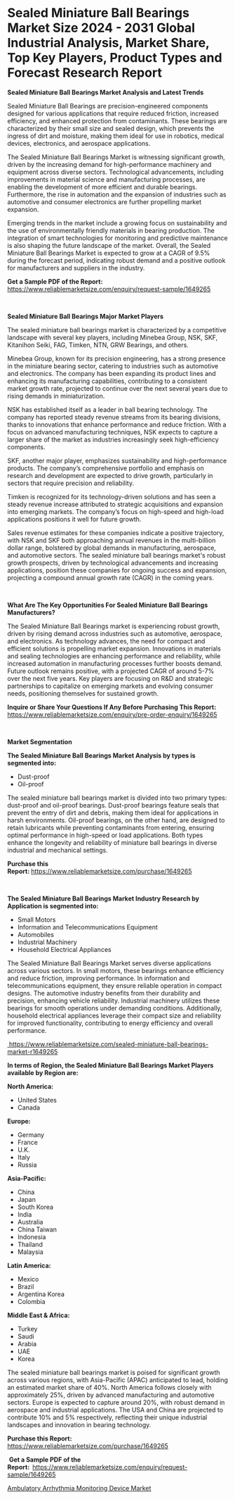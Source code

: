 <p><h1>Sealed Miniature Ball Bearings Market Size 2024 - 2031 Global Industrial Analysis, Market Share, Top Key Players, Product Types and Forecast Research Report</h1></p><p><strong>Sealed Miniature Ball Bearings Market Analysis and Latest Trends</strong></p>
<p><p>Sealed Miniature Ball Bearings are precision-engineered components designed for various applications that require reduced friction, increased efficiency, and enhanced protection from contaminants. These bearings are characterized by their small size and sealed design, which prevents the ingress of dirt and moisture, making them ideal for use in robotics, medical devices, electronics, and aerospace applications.</p><p>The Sealed Miniature Ball Bearings Market is witnessing significant growth, driven by the increasing demand for high-performance machinery and equipment across diverse sectors. Technological advancements, including improvements in material science and manufacturing processes, are enabling the development of more efficient and durable bearings. Furthermore, the rise in automation and the expansion of industries such as automotive and consumer electronics are further propelling market expansion.</p><p>Emerging trends in the market include a growing focus on sustainability and the use of environmentally friendly materials in bearing production. The integration of smart technologies for monitoring and predictive maintenance is also shaping the future landscape of the market. Overall, the Sealed Miniature Ball Bearings Market is expected to grow at a CAGR of 9.5% during the forecast period, indicating robust demand and a positive outlook for manufacturers and suppliers in the industry.</p></p>
<p><strong>Get a Sample PDF of the Report:&nbsp;</strong> <a href="https://www.reliablemarketsize.com/enquiry/request-sample/1649265?utm_campaign=1143&utm_medium=2&utm_source=Github&utm_content=ia&utm_term=29122024&utm_id=sealed-miniature-ball-bearings">https://www.reliablemarketsize.com/enquiry/request-sample/1649265</a></p>
<p>&nbsp;</p>
<p><strong>Sealed Miniature Ball Bearings Major Market Players</strong></p>
<p><p>The sealed miniature ball bearings market is characterized by a competitive landscape with several key players, including Minebea Group, NSK, SKF, Kitanihon Seiki, FAG, Timken, NTN, GRW Bearings, and others. </p><p>Minebea Group, known for its precision engineering, has a strong presence in the miniature bearing sector, catering to industries such as automotive and electronics. The company has been expanding its product lines and enhancing its manufacturing capabilities, contributing to a consistent market growth rate, projected to continue over the next several years due to rising demands in miniaturization.</p><p>NSK has established itself as a leader in ball bearing technology. The company has reported steady revenue streams from its bearing divisions, thanks to innovations that enhance performance and reduce friction. With a focus on advanced manufacturing techniques, NSK expects to capture a larger share of the market as industries increasingly seek high-efficiency components.</p><p>SKF, another major player, emphasizes sustainability and high-performance products. The company’s comprehensive portfolio and emphasis on research and development are expected to drive growth, particularly in sectors that require precision and reliability.</p><p>Timken is recognized for its technology-driven solutions and has seen a steady revenue increase attributed to strategic acquisitions and expansion into emerging markets. The company’s focus on high-speed and high-load applications positions it well for future growth.</p><p>Sales revenue estimates for these companies indicate a positive trajectory, with NSK and SKF both approaching annual revenues in the multi-billion dollar range, bolstered by global demands in manufacturing, aerospace, and automotive sectors. The sealed miniature ball bearings market's robust growth prospects, driven by technological advancements and increasing applications, position these companies for ongoing success and expansion, projecting a compound annual growth rate (CAGR) in the coming years.</p></p>
<p>&nbsp;</p>
<p><strong>What Are The Key Opportunities For Sealed Miniature Ball Bearings Manufacturers?</strong></p>
<p><p>The Sealed Miniature Ball Bearings market is experiencing robust growth, driven by rising demand across industries such as automotive, aerospace, and electronics. As technology advances, the need for compact and efficient solutions is propelling market expansion. Innovations in materials and sealing technologies are enhancing performance and reliability, while increased automation in manufacturing processes further boosts demand. Future outlook remains positive, with a projected CAGR of around 5-7% over the next five years. Key players are focusing on R&D and strategic partnerships to capitalize on emerging markets and evolving consumer needs, positioning themselves for sustained growth.</p></p>
<p><strong>Inquire or Share Your Questions If Any Before Purchasing This Report:</strong> <a href="https://www.reliablemarketsize.com/enquiry/pre-order-enquiry/1649265?utm_campaign=1143&utm_medium=2&utm_source=Github&utm_content=ia&utm_term=29122024&utm_id=sealed-miniature-ball-bearings">https://www.reliablemarketsize.com/enquiry/pre-order-enquiry/1649265</a></p>
<p>&nbsp;</p>
<p><strong>Market Segmentation</strong></p>
<p><strong>The Sealed Miniature Ball Bearings Market Analysis by types is segmented into:</strong></p>
<p><ul><li>Dust-proof</li><li>Oil-proof</li></ul></p>
<p><p>The sealed miniature ball bearings market is divided into two primary types: dust-proof and oil-proof bearings. Dust-proof bearings feature seals that prevent the entry of dirt and debris, making them ideal for applications in harsh environments. Oil-proof bearings, on the other hand, are designed to retain lubricants while preventing contaminants from entering, ensuring optimal performance in high-speed or load applications. Both types enhance the longevity and reliability of miniature ball bearings in diverse industrial and mechanical settings.</p></p>
<p><strong>Purchase this Report:&nbsp;</strong><a href="https://www.reliablemarketsize.com/purchase/1649265?utm_campaign=1143&utm_medium=2&utm_source=Github&utm_content=ia&utm_term=29122024&utm_id=sealed-miniature-ball-bearings">https://www.reliablemarketsize.com/purchase/1649265</a></p>
<p>&nbsp;</p>
<p><strong>The Sealed Miniature Ball Bearings Market Industry Research by Application is segmented into:</strong></p>
<p><ul><li>Small Motors</li><li>Information and Telecommunications Equipment</li><li>Automobiles</li><li>Industrial Machinery</li><li>Household Electrical Appliances</li></ul></p>
<p><p>The Sealed Miniature Ball Bearings Market serves diverse applications across various sectors. In small motors, these bearings enhance efficiency and reduce friction, improving performance. In information and telecommunications equipment, they ensure reliable operation in compact designs. The automotive industry benefits from their durability and precision, enhancing vehicle reliability. Industrial machinery utilizes these bearings for smooth operations under demanding conditions. Additionally, household electrical appliances leverage their compact size and reliability for improved functionality, contributing to energy efficiency and overall performance.</p></p>
<p><a href="https://www.reliablemarketsize.com/sealed-miniature-ball-bearings-market-r1649265?utm_campaign=1143&utm_medium=2&utm_source=Github&utm_content=ia&utm_term=29122024&utm_id=sealed-miniature-ball-bearings">&nbsp;https://www.reliablemarketsize.com/sealed-miniature-ball-bearings-market-r1649265</a></p>
<p><strong>In terms of Region, the Sealed Miniature Ball Bearings Market Players available by Region are:</strong></p>
<p>
    <p> <strong> North America: </strong>
        <ul>
            <li>United States</li>
            <li>Canada</li>
        </ul>
        </p> 
    <p> <strong> Europe: </strong>
        <ul>
            <li>Germany</li>
            <li>France</li>
            <li>U.K.</li>
            <li>Italy</li>
            <li>Russia</li>
        </ul>
        </p> 
    <p> <strong> Asia-Pacific: </strong>
        <ul>
            <li>China</li>
            <li>Japan</li>
            <li>South Korea</li>
            <li>India</li>
            <li>Australia</li>
            <li>China Taiwan</li>
            <li>Indonesia</li>
            <li>Thailand</li>
            <li>Malaysia</li>
        </ul>
        </p> 
    <p> <strong> Latin America: </strong>
        <ul>
            <li>Mexico</li>
            <li>Brazil</li>
            <li>Argentina Korea</li>
            <li>Colombia</li>
        </ul>
        </p> 
    <p> <strong> Middle East & Africa: </strong>
        <ul>
            <li>Turkey</li>
            <li>Saudi</li>
            <li>Arabia</li>
            <li>UAE</li>
            <li>Korea</li>
        </ul>
    </p>
    </p>
<p><p>The sealed miniature ball bearings market is poised for significant growth across various regions, with Asia-Pacific (APAC) anticipated to lead, holding an estimated market share of 40%. North America follows closely with approximately 25%, driven by advanced manufacturing and automotive sectors. Europe is expected to capture around 20%, with robust demand in aerospace and industrial applications. The USA and China are projected to contribute 10% and 5% respectively, reflecting their unique industrial landscapes and innovation in bearing technology.</p></p>
<p><strong>Purchase this Report: </strong><a href="https://www.reliablemarketsize.com/purchase/1649265?utm_campaign=1143&utm_medium=2&utm_source=Github&utm_content=ia&utm_term=29122024&utm_id=sealed-miniature-ball-bearings">https://www.reliablemarketsize.com/purchase/1649265</a></p>
<p>&nbsp;<strong>Get a Sample PDF of the Report:&nbsp;&nbsp;</strong><a href="https://www.reliablemarketsize.com/enquiry/request-sample/1649265?utm_campaign=1143&utm_medium=2&utm_source=Github&utm_content=ia&utm_term=29122024&utm_id=sealed-miniature-ball-bearings">https://www.reliablemarketsize.com/enquiry/request-sample/1649265</a></p>
<p><strong></strong></p>
<p><p><a href="https://github.com/castoriffic/Market-Research-Report-List-5/blob/main/ambulatory-arrhythmia-monitoring-device-market.md?utm_campaign=1143&utm_medium=2&utm_source=Github&utm_content=ia&utm_term=29122024&utm_id=sealed-miniature-ball-bearings">Ambulatory Arrhythmia Monitoring Device Market</a></p></p>